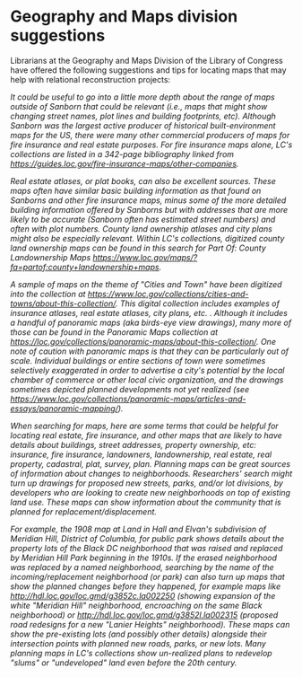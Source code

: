 # Geography and Maps division suggestions 

Librarians at the Geography and Maps Division of the Library of Congress have offered the following suggestions and tips for locating maps that may help with relational reconstruction projects:

_It could be useful to go into a little more depth about the range of maps outside of Sanborn that could be relevant (i.e., maps that might show changing street names, plot lines and building footprints, etc). Although Sanborn was the largest active producer of historical built-environment maps for the US, there were many other commercial producers of maps for fire insurance and real estate purposes. For fire insurance maps alone, LC's collections are listed in a 342-page bibliography linked from https://guides.loc.gov/fire-insurance-maps/other-companies._ 

_Real estate atlases, or plat books, can also be excellent sources. These maps often have similar basic building information as that found on Sanborns and other fire insurance maps, minus some of the more detailed building information offered by Sanborns but with addresses that are more likely to be accurate (Sanborn often has estimated street numbers) and often with plot numbers. County land ownership atlases and city plans might also be especially relevant. Within LC's collections, digitized county land ownership maps can be found in this search for Part Of: County Landownership Maps https://www.loc.gov/maps/?fa=partof:county+landownership+maps._ 

_A sample of maps on the theme of "Cities and Town" have been digitized into the collection at https://www.loc.gov/collections/cities-and-towns/about-this-collection/. This digital collection includes examples of insurance atlases, real estate atlases, city plans, etc. . Although it includes a handful of panoramic maps (aka birds-eye view drawings), many more of those can be found in the Panoramic Maps collection at https://loc.gov/collections/panoramic-maps/about-this-collection/. One note of caution with panoramic maps is that they can be particularly out of scale. Individual buildings or entire sections of town were sometimes selectively exaggerated in order to advertise a city's potential by the local chamber of commerce or other local civic organization, and the drawings sometimes depicted planned developments not yet realized (see https://www.loc.gov/collections/panoramic-maps/articles-and-essays/panoramic-mapping/)._

_When searching for maps, here are some terms that could be helpful for locating real estate, fire insurance, and other maps that are likely to have details about buildings, street addresses, property ownership, etc: insurance, fire insurance, landowners, landownership, real estate, real property, cadastral, plat, survey, plan. Planning maps can be great sources of information about changes to neighborhoods. Researchers' search might turn up drawings for proposed new streets, parks, and/or lot divisions, by developers who are looking to create new neighborhoods on top of existing land use. These maps can show information about the community that is planned for replacement/displacement._ 

_For example, the 1908 map at Land in Hall and Elvan's subdivision of Meridian Hill, District of Columbia, for public park shows details about the property lots of the Black DC neighborhood that was raised and replaced by Meridian Hill Park beginning in the 1910s. If the erased neighborhood was replaced by a named neighborhood, searching by the name of the incoming/replacement neighborhood (or park) can also turn up maps that show the planned changes before they happened, for example maps like http://hdl.loc.gov/loc.gmd/g3852c.la002250 (showing expansion of the white "Meridian Hill" neighborhood, encroaching on the same Black neighborhood) or http://hdl.loc.gov/loc.gmd/g3852l.la002315 (proposed road redesigns for a new "Lanier Heights" neighborhood). These maps can show the pre-existing lots (and possibly other details) alongside their intersection points with planned new roads, parks, or new lots. Many planning maps in LC's collections show un-realized plans to redevelop "slums" or "undeveloped" land even before the 20th century._
